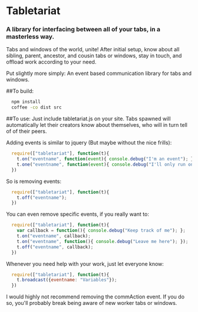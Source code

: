 # Tabletariat

### A library for interfacing between all of your tabs, in a masterless way.

Tabs and windows of the world, unite! After initial setup, know about all sibling, parent, ancestor, and cousin tabs or windows, stay in touch, and offload work according to your need.

Put slightly more simply: An event based communication library for tabs and windows.

##To build:

```sh
  npm install
  coffee -co dist src
```

##To use:
Just include tabletariat.js on your site. Tabs spawned will automatically let their creators know about themselves, who will in turn tell of of their peers.

Adding events is similar to jquery (But maybe without the nice frills):

```js
  require(["tabletariat"], function(t){
    t.on("eventname", function(event){ console.debug("I'm an event"); });
    t.one("eventname", function(event){ console.debug("I'll only run once"); });
  })
```

So is removing events:

```js
  require(["tabletariat"], function(t){
    t.off("eventname");
  })
```

You can even remove specific events, if you really want to:

```js
  require(["tabletariat"], function(t){
    var callback = function(){ console.debug("Keep track of me"); };
    t.on("eventname", callback);
    t.on("eventname", function(){ console.debug("Leave me here"); });
    t.off("eventname", callback);
  })
```

Whenever you need help with your work, just let everyone know:

```js
  require(["tabletariat"], function(t){
    t.broadcast({eventname: "Variables"});
  })
```

I would highly not recommend removing the commAction event. If you do so, you'll probably break being aware of new worker tabs or windows.
